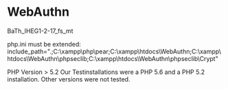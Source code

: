 # WebAuthn

BaTh_IHEG1-2-17_fs_mt



php.ini must be extended:
include_path=".;C:\xampp\php\pear\;C:\xampp\htdocs\WebAuthn;C:\xampp\htdocs\WebAuthn\phpseclib;C:\xampp\htdocs\WebAuthn\phpseclib\Crypt"

PHP Version > 5.2
Our Testinstallations were a PHP 5.6 and a PHP 5.2 installation. Other versions were not tested. 
